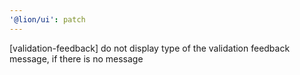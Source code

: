 ```yaml
---
'@lion/ui': patch
---
```


[validation-feedback] do not display type of the validation feedback message, if there is no message
